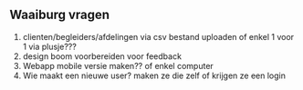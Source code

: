 ## Waaiburg vragen
1. clienten/begleiders/afdelingen via csv bestand uploaden of enkel 1 voor 1 via plusje???
2. design boom voorbereiden voor feedback
3. Webapp mobile versie maken?? of enkel computer
4. Wie maakt een nieuwe user? maken ze die zelf of krijgen ze een login
